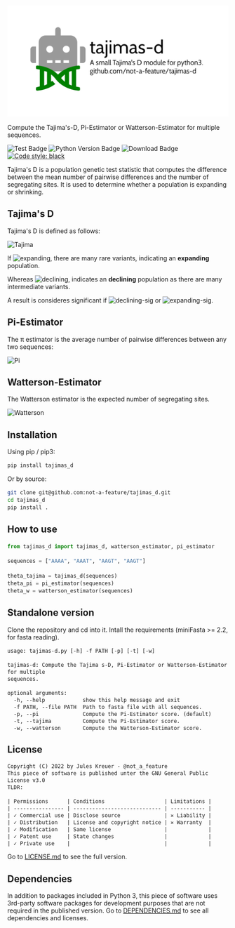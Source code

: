 ![tajimas-d](https://github.com/not-a-feature/tajimas_d/raw/main/tajimas-d.png)

Compute the Tajima's-D, Pi-Estimator or Watterson-Estimator for multiple sequences.

![Test Badge](https://github.com/not-a-feature/tajimas_d/actions/workflows/tests.yml/badge.svg)
![Python Version Badge](https://img.shields.io/pypi/pyversions/tajimas_d)
![Download Badge](https://img.shields.io/pypi/dm/tajimas_d.svg)
[![Code style: black](https://img.shields.io/badge/code%20style-black-000000.svg)](https://github.com/psf/black)

Tajima's D is a population genetic test statistic that computes the difference between the mean number of pairwise differences and the number of segregating sites. It is used to determine whether a population is expanding or shrinking.

## Tajima's D
Tajima's D is defined as follows:

![Tajima](https://render.githubusercontent.com/render/math?math=\theta_\text{Tajima}=\frac{\theta_{\pi}%20-%20\theta_{W}}{\sqrt{\text{Var}(\theta_{\pi}-\theta_{W})}})

If ![expanding](https://render.githubusercontent.com/render/math?math=\theta_\text{Tajima}<0), there are many rare variants, indicating an **expanding** population.

Whereas ![declining](https://render.githubusercontent.com/render/math?math=0<\theta_\text{Tajima}), indicates an **declining** population as there are many intermediate variants.

A result is consideres significant if  ![declining-sig](https://render.githubusercontent.com/render/math?math=\theta_\text{Tajima}<-2) or ![expanding-sig](https://render.githubusercontent.com/render/math?math=2<\theta_\text{Tajima}).

## Pi-Estimator
The π estimator is the average number of pairwise differences between any two sequences:

![Pi](https://render.githubusercontent.com/render/math?math=\theta_{\pi}=\frac{\text{Nr.%20of%20pairwise%20differences}}{\binom{n}{2}})

## Watterson-Estimator
The Watterson estimator is the expected number of segregating sites.

![Watterson](https://render.githubusercontent.com/render/math?math=\theta_{\W}=\frac{\text{Nr.%20of%20segregating%20sites}}{\sum^{n-1}_{i=1}\frac{1}{i}})

## Installation
Using pip  / pip3:
```bash
pip install tajimas_d
```
Or by source:
```bash
git clone git@github.com:not-a-feature/tajimas_d.git
cd tajimas_d
pip install .
```

## How to use

```python
from tajimas_d import tajimas_d, watterson_estimator, pi_estimator

sequences = ["AAAA", "AAAT", "AAGT", "AAGT"]

theta_tajima = tajimas_d(sequences)
theta_pi = pi_estimator(sequences)
theta_w = watterson_estimator(sequences)
```


## Standalone version

Clone the repository and cd into it. Intall the requirements (miniFasta >= 2.2, for fasta reading).

```
usage: tajimas-d.py [-h] -f PATH [-p] [-t] [-w]

tajimas-d: Compute the Tajima s-D, Pi-Estimator or Watterson-Estimator for multiple
sequences.

optional arguments:
  -h, --help            show this help message and exit
  -f PATH, --file PATH  Path to fasta file with all sequences.
  -p, --pi              Compute the Pi-Estimator score. (default)
  -t, --tajima          Compute the Pi-Estimator score.
  -w, --watterson       Compute the Watterson-Estimator score.

```

## License
```
Copyright (C) 2022 by Jules Kreuer - @not_a_feature
This piece of software is published unter the GNU General Public License v3.0
TLDR:

| Permissions      | Conditions                   | Limitations |
| ---------------- | ---------------------------- | ----------- |
| ✓ Commercial use | Disclose source              | ✕ Liability |
| ✓ Distribution   | License and copyright notice | ✕ Warranty  |
| ✓ Modification   | Same license                 |             |
| ✓ Patent use     | State changes                |             |
| ✓ Private use    |                              |             |
```
Go to [LICENSE.md](https://github.com/not-a-feature/tajimas_d/blob/main/LICENSE) to see the full version.

## Dependencies
In addition to packages included in Python 3, this piece of software uses 3rd-party software packages for development purposes that are not required in the published version.
Go to [DEPENDENCIES.md](https://github.com/not-a-feature/tajimas_d/blob/main/DEPENDENCIES.md) to see all dependencies and licenses.